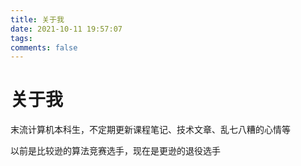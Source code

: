 ```yaml
---
title: 关于我
date: 2021-10-11 19:57:07
tags:
comments: false
---
```


# 关于我

末流计算机本科生，不定期更新课程笔记、技术文章、乱七八糟的心情等

以前是比较逊的算法竞赛选手，现在是更逊的退役选手
